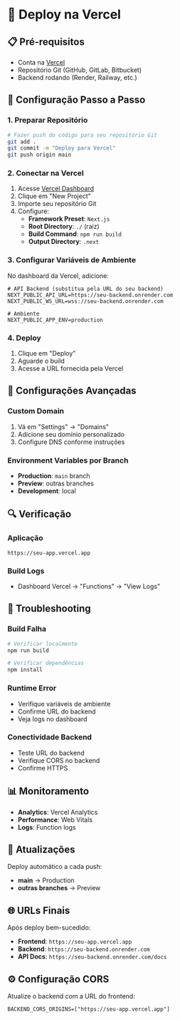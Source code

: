 # 🚀 Deploy na Vercel

## 📋 Pré-requisitos
- Conta na [Vercel](https://vercel.com)
- Repositório Git (GitHub, GitLab, Bitbucket)
- Backend rodando (Render, Railway, etc.)

## 🔧 Configuração Passo a Passo

### 1. **Preparar Repositório**
```bash
# Fazer push do código para seu repositório Git
git add .
git commit -m "Deploy para Vercel"
git push origin main
```

### 2. **Conectar na Vercel**
1. Acesse [Vercel Dashboard](https://vercel.com/dashboard)
2. Clique em "New Project"
3. Importe seu repositório Git
4. Configure:
   - **Framework Preset**: `Next.js`
   - **Root Directory**: `./` (raiz)
   - **Build Command**: `npm run build`
   - **Output Directory**: `.next`

### 3. **Configurar Variáveis de Ambiente**
No dashboard da Vercel, adicione:

```env
# API Backend (substitua pela URL do seu backend)
NEXT_PUBLIC_API_URL=https://seu-backend.onrender.com
NEXT_PUBLIC_WS_URL=wss://seu-backend.onrender.com

# Ambiente
NEXT_PUBLIC_APP_ENV=production
```

### 4. **Deploy**
1. Clique em "Deploy"
2. Aguarde o build
3. Acesse a URL fornecida pela Vercel

## 🔧 Configurações Avançadas

### Custom Domain
1. Vá em "Settings" → "Domains"
2. Adicione seu domínio personalizado
3. Configure DNS conforme instruções

### Environment Variables por Branch
- **Production**: `main` branch
- **Preview**: outras branches
- **Development**: local

## 🔍 Verificação

### Aplicação
```
https://seu-app.vercel.app
```

### Build Logs
- Dashboard Vercel → "Functions" → "View Logs"

## 🐛 Troubleshooting

### Build Falha
```bash
# Verificar localmente
npm run build

# Verificar dependências
npm install
```

### Runtime Error
- Verifique variáveis de ambiente
- Confirme URL do backend
- Veja logs no dashboard

### Conectividade Backend
- Teste URL do backend
- Verifique CORS no backend
- Confirme HTTPS

## 📊 Monitoramento
- **Analytics**: Vercel Analytics
- **Performance**: Web Vitals
- **Logs**: Function logs

## 🔄 Atualizações
Deploy automático a cada push:
- **main** → Production
- **outras branches** → Preview

## 🌐 URLs Finais
Após deploy bem-sucedido:
- **Frontend**: `https://seu-app.vercel.app`
- **Backend**: `https://seu-backend.onrender.com`
- **API Docs**: `https://seu-backend.onrender.com/docs`

## ⚙️ Configuração CORS
Atualize o backend com a URL do frontend:
```env
BACKEND_CORS_ORIGINS=["https://seu-app.vercel.app"]
```

